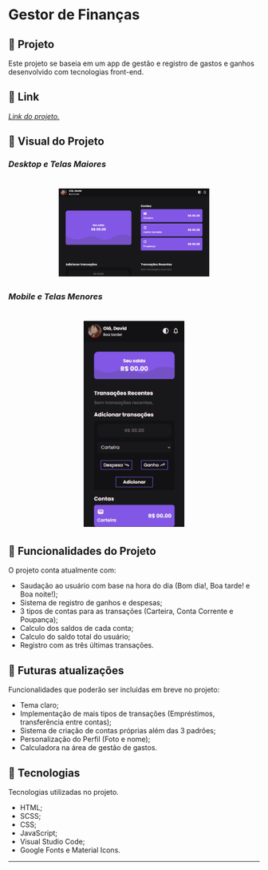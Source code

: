 # **Gestor de Finanças**

## :triangular_ruler: **Projeto**
Este projeto se baseia em um app de gestão e registro de gastos e ganhos desenvolvido com tecnologias front-end.

## :link: **Link**
*[Link do projeto.]()*

## :art: **Visual do Projeto**
### *Desktop e Telas Maiores*
<h1 align="center">
    <img src="README/Apresentação.gif" style="width: 60%">
</h1>

### *Mobile e Telas Menores*
<h1 align="center">
    <img src="README/Apresentação-mobile.gif" style="width: 40%;">
</h1>

## :rocket: **Funcionalidades do Projeto**
O projeto conta atualmente com:
* Saudação ao usuário com base na hora do dia (Bom dia!, Boa tarde! e Boa noite!);
* Sistema de registro de ganhos e despesas;
* 3 tipos de contas para as transações (Carteira, Conta Corrente e Poupança);
* Calculo dos saldos de cada conta;
* Calculo do saldo total do usuário;
* Registro com as três últimas transações.

## :construction: **Futuras atualizações**
Funcionalidades que poderão ser incluídas em breve no projeto:
* Tema claro;
* Implementação de mais tipos de transações (Empréstimos, transferência entre contas);
* Sistema de criação de contas próprias além das 3 padrões;
* Personalização do Perfil (Foto e nome);
* Calculadora na área de gestão de gastos.

## :wrench: **Tecnologias**
Tecnologias utilizadas no projeto.
* HTML;
* SCSS;
* CSS;
* JavaScript;
* Visual Studio Code;
* Google Fonts e Material Icons.

---